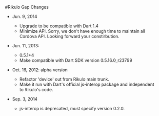 #Rikulo Gap Changes

* Jun. 9, 2014

    * Upgrade to be compatible with Dart 1.4
    * Minimize API. Sorry, we don't have enough time to maintain all Cordova API. Looking forward your constirbution.

* Jun. 11, 2013: 

    * 0.5.1+4
    * Make compatible with Dart SDK version 0.5.16.0_r23799  

* Oct. 16, 2012: alpha version

   * Refactor 'device' out from Rikulo main trunk.
   * Make it run with Dart's official js-interop package and independent to Rikulo's code.

* Sep. 3, 2014

   * js-interop is deprecated, must specify version 0.2.0.

